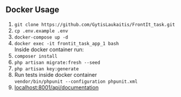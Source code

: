 

## Docker Usage

1. `git clone https://github.com/GytisLaukaitis/FrontIt_task.git`
2. `cp .env.example .env` 
3. `docker-compose up -d`
4. `docker exec -it frontit_task_app_1 bash`  
     Inside docker container run:
5. `composer install`
6. `php artisan migrate:fresh --seed`
7. `php artisan key:generate`
8.  Run tests inside docker container  
    `vendor/bin/phpunit --configuration phpunit.xml`
9.  [localhost:8001/api/documentation](http://localhost:8001/api/documentation)


